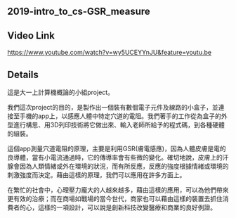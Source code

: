## 2019-intro_to_cs-GSR_measure

## Video Link
https://www.youtube.com/watch?v=wy5UCEYYnJU&feature=youtu.be

## Details
這是大一上計算機概論的小組project。

我們這次project的目的，是製作出一個裝有數個電子元件及線路的小盒子，並連接至手機的app上，以感應人體中特定穴道的電阻。我們著手的工作從為盒子的外型進行構思、用3D列印技術將它做出來、輸入老師所給予的程式碼，到各種硬體的組裝。

這個app測量穴道電阻的原理，主要是利用GSR(膚電感應)，因為人體皮膚是電的良導體，當有小電流通過時，它的傳導率會有些微的變化。確切地說，皮膚上的汗腺會因為人類情緒或外在環境的狀況，而有所反應，反應的強度根據情緒或環境的刺激強度而決定。藉由這樣的原理，我們可以應用在許多方面上。

在繁忙的社會中，心理壓力龐大的人越來越多，藉由這樣的應用，可以為他們帶來更有效的治療；而在商場如戰場的當今世代，商家也可以藉由這樣的裝置去抓住消費者的心，這樣的一項設計，可以說是創新科技改變醫療和商業的良好例證。
